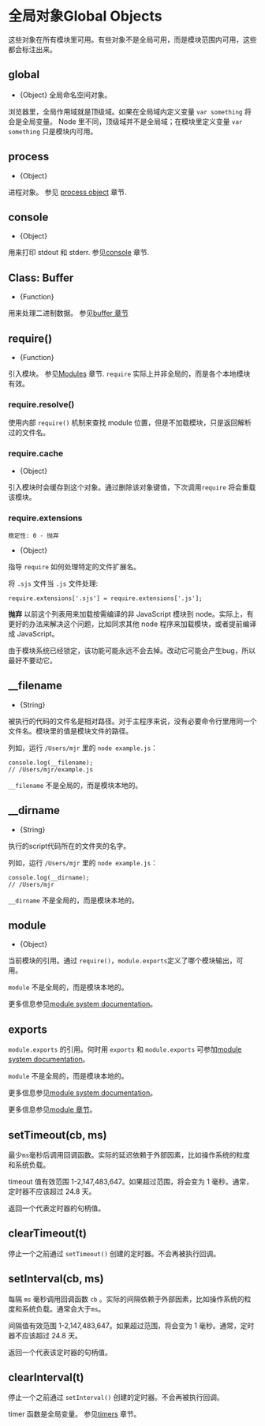 # 全局对象Global Objects

<!-- type=misc -->

这些对象在所有模块里可用。有些对象不是全局可用，而是模块范围内可用，这些都会标注出来。

## global

<!-- type=global -->

* {Object} 全局命名空间对象。

浏览器里，全局作用域就是顶级域。如果在全局域内定义变量 `var something` 将会是全局变量。 Node 里不同，顶级域并不是全局域；在模块里定义变量 `var something` 只是模块内可用。

## process

<!-- type=global -->

* {Object}

进程对象。 参见 [process object][] 章节.

## console

<!-- type=global -->

* {Object}

用来打印 stdout 和 stderr. 参见[console][] 章节.

## Class: Buffer

<!-- type=global -->

* {Function}

用来处理二进制数据。 参见[buffer 章节][]

## require()

<!-- type=var -->

* {Function}

引入模块。 参见[Modules][] 章节.  `require` 实际上并非全局的，而是各个本地模块有效。

### require.resolve()

使用内部 `require()` 机制来查找 module 位置，但是不加载模块，只是返回解析过的文件名。

### require.cache

* {Object}

引入模块时会缓存到这个对象。通过删除该对象键值，下次调用`require` 将会重载该模块。

### require.extensions

    稳定性: 0 - 抛弃

* {Object}

指导  `require` 如何处理特定的文件扩展名。

将 `.sjs` 文件当 `.js` 文件处理:

    require.extensions['.sjs'] = require.extensions['.js'];

**抛弃**  以前这个列表用来加载按需编译的非 JavaScript 模块到 node。实际上，有更好的办法来解决这个问题，比如同求其他 node 程序来加载模块，或者提前编译成 JavaScript。

由于模块系统已经锁定，该功能可能永远不会去掉。改动它可能会产生bug，所以最好不要动它。

## __filename

<!-- type=var -->

* {String}

被执行的代码的文件名是相对路径。对于主程序来说，没有必要命令行里用同一个文件名。模块里的值是模块文件的路径。

列如，运行  `/Users/mjr` 里的 `node example.js`：

    console.log(__filename);
    // /Users/mjr/example.js

`__filename` 不是全局的，而是模块本地的。

## __dirname

<!-- type=var -->

* {String}

执行的script代码所在的文件夹的名字。

列如，运行  `/Users/mjr` 里的 `node example.js`：

    console.log(__dirname);
    // /Users/mjr

`__dirname` 不是全局的，而是模块本地的。


## module

<!-- type=var -->

* {Object}

当前模块的引用。通过 `require()`，`module.exports`定义了哪个模块输出，可用。

`module` 不是全局的，而是模块本地的。

更多信息参见[module system documentation][]。

## exports

<!-- type=var -->

`module.exports` 的引用。何时用 `exports` 和 `module.exports` 可参加[module system documentation][]。

`module` 不是全局的，而是模块本地的。  

更多信息参见[module system documentation][]。

更多信息参见[module 章节][]。

## setTimeout(cb, ms)

最少`ms`毫秒后调用回调函数。实际的延迟依赖于外部因素，比如操作系统的粒度和系统负载。

timeout 值有效范围 1-2,147,483,647。如果超过范围，将会变为 1 毫秒。通常，定时器不应该超过 24.8 天。

返回一个代表定时器的句柄值。  

## clearTimeout(t)

停止一个之前通过 `setTimeout()` 创建的定时器。不会再被执行回调。  

## setInterval(cb, ms)

每隔 `ms` 毫秒调用回调函数 `cb` 。实际的间隔依赖于外部因素，比如操作系统的粒度和系统负载。通常会大于`ms`。

间隔值有效范围 1-2,147,483,647。如果超过范围，将会变为 1 毫秒。通常，定时器不应该超过 24.8 天。

返回一个代表该定时器的句柄值。  

## clearInterval(t)

停止一个之前通过 `setInterval()` 创建的定时器。不会再被执行回调。  


<!--type=global-->

timer 函数是全局变量。 参见[timers][] 章节。

[buffer 章节]: buffer.html
[module 章节]: modules.html
[module system documentation]: modules.html
[Modules]: modules.html#modules_modules
[process object]: process.html#process_process
[console]: console.html
[timers]: timers.html
